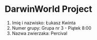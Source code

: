 # DarwinWorld Project

1. Imię i nazwisko: Łukasz Kwinta
2. Numer grupy: Grupa nr 3 - Piątek 8:00
3. Nazwa zwierzaka: Percival
